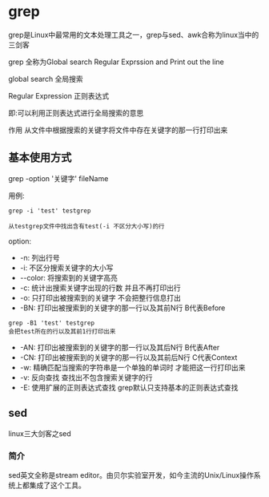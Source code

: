 # grep
grep是Linux中最常用的文本处理工具之一，grep与sed、awk合称为linux当中的三剑客

grep 全称为Global search Regular Exprssion and Print out the line

global search 全局搜索

Regular Expression 正则表达式

即:可以利用正则表达式进行全局搜索的意思

作用 从文件中根据搜索的关键字将文件中存在关键字的那一行打印出来

## 基本使用方式

grep -option '关键字' fileName

用例:
```
grep -i 'test' testgrep

从testgrep文件中找出含有test(-i 不区分大小写)的行
```

option:
- -n: 列出行号
- -i: 不区分搜索关键字的大小写
- --color: 将搜索到的关键字高亮
- -c: 统计出搜索关键字出现的行数 并且不再打印出行
- -o: 只打印出被搜索到的关键字 不会把整行信息打出
- -BN: 打印出被搜索到的关键字的那一行以及其前N行  B代表Before
```
grep -B1 'test' testgrep
会把test所在的行以及其前1行打印出来
```
- -AN:  打印出被搜索到的关键字的那一行以及其后N行  B代表After
- -CN: 打印出被搜索到的关键字的那一行以及其前后N行 C代表Context
- -w: 精确匹配当搜索的字符串是一个单独的单词时 才能把这一行打印出来
- -v: 反向查找 查找出不包含搜索关键字的行
- -E: 使用扩展的正则表达式查找 grep默认只支持基本的正则表达式查找

## sed 
linux三大剑客之sed

### 简介
sed英文全称是stream editor。由贝尔实验室开发，如今主流的Unix/Linux操作系统上都集成了这个工具。

